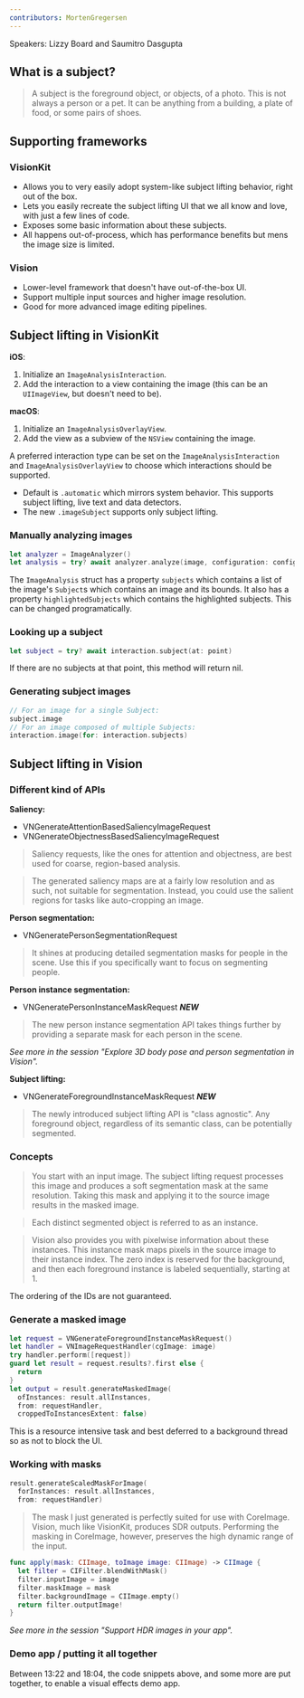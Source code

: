 ```yaml
---
contributors: MortenGregersen
---
```


Speakers: Lizzy Board and Saumitro Dasgupta

## What is a subject?

> A subject is the foreground object, or objects, of a photo. This is not always a person or a pet. It can be anything from a building, a plate of food, or some pairs of shoes.

## Supporting frameworks

### VisionKit

- Allows you to very easily adopt system-like subject lifting behavior, right out of the box.
- Lets you easily recreate the subject lifting UI that we all know and love, with just a few lines of code.
- Exposes some basic information about these subjects.
- All happens out-of-process, which has performance benefits but mens the image size is limited.

### Vision

- Lower-level framework that doesn't have out-of-the-box UI.
- Support multiple input sources and higher image resolution.
- Good for more advanced image editing pipelines.

## Subject lifting in VisionKit

**iOS**:

1. Initialize an `ImageAnalysisInteraction`.
2. Add the interaction to a view containing the image (this can be an `UIImageView`, but doesn't need to be).

**macOS**:

1. Initialize an `ImageAnalysisOverlayView`.
2. Add the view as a subview of the `NSView` containing the image.

A preferred interaction type can be set on the `ImageAnalysisInteraction` and `ImageAnalysisOverlayView` to choose which interactions should be supported.

- Default is `.automatic` which mirrors system behavior. This supports subject lifting, live text and data detectors.
- The new `.imageSubject` supports only subject lifting.

### Manually analyzing images

```swift
let analyzer = ImageAnalyzer()
let analysis = try? await analyzer.analyze(image, configuration: configuration)
```

The `ImageAnalysis` struct has a property `subjects` which contains a list of the image's `Subject`s which contains an image and its bounds. It also has a property `highlightedSubjects` which contains the highlighted subjects. This can be changed programatically.

### Looking up a subject

```swift
let subject = try? await interaction.subject(at: point)
```

If there are no subjects at that point, this method will return nil.

### Generating subject images

```swift
// For an image for a single Subject:
subject.image
// For an image composed of multiple Subjects:
interaction.image(for: interaction.subjects)
```

## Subject lifting in Vision

### Different kind of APIs

**Saliency:**
- VNGenerateAttentionBasedSaliencyImageRequest
- VNGenerateObjectnessBasedSaliencyImageRequest

> Saliency requests, like the ones for attention and objectness, are best used for coarse, region-based analysis.

> The generated saliency maps are at a fairly low resolution and as such, not suitable for segmentation. Instead, you could use the salient regions for tasks like auto-cropping an image.

**Person segmentation:**
- VNGeneratePersonSegmentationRequest

> It shines at producing detailed segmentation masks for people in the scene. Use this if you specifically want to focus on segmenting people.

**Person instance segmentation:**
- VNGeneratePersonInstanceMaskRequest _**NEW**_

> The new person instance segmentation API takes things further by providing a separate mask for each person in the scene.

*See more in the session "Explore 3D body pose and person segmentation in Vision".*

**Subject lifting:**
- VNGenerateForegroundInstanceMaskRequest _**NEW**_

> The newly introduced subject lifting API is "class agnostic". Any foreground object, regardless of its semantic class, can be potentially segmented.

### Concepts

> You start with an input image. The subject lifting request processes this image and produces a soft segmentation mask at the same resolution. Taking this mask and applying it to the source image results in the masked image.

> Each distinct segmented object is referred to as an instance.

> Vision also provides you with pixelwise information about these instances. This instance mask maps pixels in the source image to their instance index. The zero index is reserved for the background, and then each foreground instance is labeled sequentially, starting at 1.

The ordering of the IDs are not guaranteed.

### Generate a masked image

```swift
let request = VNGenerateForegroundInstanceMaskRequest()
let handler = VNImageRequestHandler(cgImage: image)
try handler.perform([request])
guard let result = request.results?.first else {
  return
}
let output = result.generateMaskedImage(
  ofInstances: result.allInstances,
  from: requestHandler,
  croppedToInstancesExtent: false)
```

This is a resource intensive task and best deferred to a background thread so as not to block the UI.

### Working with masks

```swift
result.generateScaledMaskForImage(
  forInstances: result.allInstances,
  from: requestHandler)
```

> The mask I just generated is perfectly suited for use with CoreImage. Vision, much like VisionKit, produces SDR outputs. Performing the masking in CoreImage, however, preserves the high dynamic range of the input.

```swift
func apply(mask: CIImage, toImage image: CIImage) -> CIImage {
  let filter = CIFilter.blendWithMask()
  filter.inputImage = image
  filter.maskImage = mask
  filter.backgroundImage = CIImage.empty()
  return filter.outputImage!
}
```

*See more in the session "Support HDR images in your app".*

### Demo app / putting it all together

Between 13:22 and 18:04, the code snippets above, and some more are put together, to enable a visual effects demo app.
